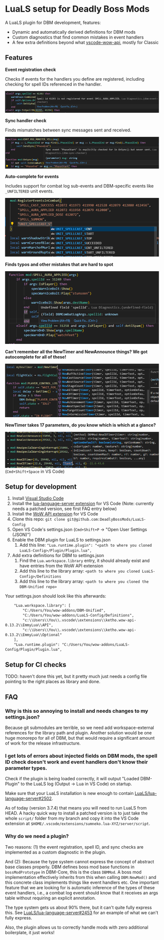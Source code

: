 # LuaLS setup for Deadly Boss Mods

A LuaLS plugin for DBM development, features:

* Dynamic and automatically derived definitions for DBM mods
* Custom diagnostics that find common mistakes in event handlers
* A few extra definitions beyond what [vscode-wow-api](https://github.com/Ketho/vscode-wow-api), mostly for Classic

## Features

**Event registration check**

Checks if events for the handlers you define are registered, including checking for spell IDs referenced in the handler.

![](./Screenshots/SpellID-Missing.png)

**Sync handler check**

Finds mismatches between sync messages sent and received.

![](./Screenshots/Sync-Checker.png)

**Auto-complete for events**

Includes support for combat log sub-events and DBM-specific events like `_UNFILTERED` unit events.

![](./Screenshots/Event-Enum.png)

**Finds typos and other mistakes that are hard to spot**

![](./Screenshots/Event-Handler-Params.png)

**Can't remember all the NewTimer and NewAnnounce things? We got autocomplete for all of these!**

![](./Screenshots/Timers.png)

**NewTimer takes 17 parameters, do you know which is which at a glance?**

![](./Screenshots/Parameters.png)
(`Cmd+Shift+Space` in VS Code)

## Setup for development

1. Install [Visual Studio Code](https://code.visualstudio.com/)
2. Install the [lua-language-server extension](https://marketplace.visualstudio.com/items?itemName=sumneko.lua) for VS Code (Note: currently needs a patched version, see first FAQ entry below)
3. Install the [WoW API extension](https://marketplace.visualstudio.com/items?itemName=ketho.wow-api) for VS Code
4. Clone this repo: `git clone git@github.com:DeadlyBossMods/LuaLS-Config`
5. Open VS Code's settings.json (`Cmd+Shift+P` -> "Open User Settings (JSON)")
6. Enable the DBM plugin for LuaLS to settings.json
	1. Add this line: `"Lua.runtime.plugin": "<path to where you cloned LuaLS-Config>/Plugin/Plugin.lua",`
7. Add extra definitions for DBM to settings.json
	1. Find the `Lua.workspace.library` entry, it should already exist and have entries from the WoW API extension
	2. Add this line to the library array: `<path to where you cloned LuaLS-Config>/Definitions`
	3. Add this line to the library array: `<path to where you cloned the DBM-Unified repo>`

Your settings.json should look like this afterwards:

```
	"Lua.workspace.library": [
		"C:/Users/You/wow-addons/DBM-Unified",
		"C:/Users/You/wow-addons/LuaLS-Config/Definitions",
		"c:\\Users\\You\\.vscode\\extensions\\ketho.wow-api-0.13.2\\EmmyLua\\API",
		"c:\\Users\\You\\.vscode\\extensions\\ketho.wow-api-0.13.2\\EmmyLua\\Optional"
	],
	"Lua.runtime.plugin": "C:/Users/You/wow-addons/LuaLS-Config/Plugin/Plugin.lua",
```

## Setup for CI checks

TODO: haven't done this yet, but it pretty much just needs a config file pointing to the right places as library and done.

## FAQ

### Why is this so annoying to install and needs changes to my settings.json?

Because git submodules are terrible, so we need add workspace-external references for the library path and plugin.
Another solution would be one huge monorepo for all of DBM, but that would require a significant amount of work for the release infrastructure.

### I get lots of errors about injected fields on DBM mods, the spell ID check doesn't work and event handlers don't know their parameter types.

Check if the plugin is being loaded correctly, it will output "Loaded DBM-Plugin" to the LuaLS log (Output -> Lua in VS Code) on startup.

Make sure that your LuaLS installation is new enough to contain [LuaLS/lua-language-server#2502](https://github.com/LuaLS/lua-language-server/pull/2502).

As of today (version 3.7.4) that means you will need to run LuaLS from HEAD.
A hacky quick way to install a patched version is to just take the whole `script/` folder from my branch and copy it into the VS Code extension at `$HOME/.vscode/extensions/sumneko.lua-XYZ/server/script`.

### Why do we need a plugin?

Two reasons: (1) the event registration, spell ID, and sync checks are implemented as a custom diagnostic in the plugin.

And (2): Because the type system cannot express the concept of abstract base classes properly.
DBM defines boss mod base functions in `bossModPrototype` in DBM-Core, this is the class `DBMMod`.
A boss mod implementation effectively inherits from this when calling `DBM:NewMod()` and this concrete class implements things like event handlers etc.
One important feature that we are looking for is automatic inference of the types of these event handlers, i.e., a combat log event should know that it receives an args table without requiring an explicit annotation.

The type system gets us about 90% there, but it can't quite fully express this.
See [LuaLS/lua-language-server#2453](https://github.com/LuaLS/lua-language-server/issues/2453) for an example of what we can't fully express.

Also, the plugin allows us to correctly handle mods with zero additional boilerplate, it just works!
